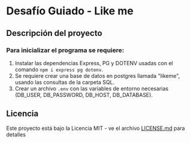 # Desafío Guiado - Like me

## Descripción del proyecto



### Para inicializar el programa se requiere:

1. Instalar las dependencias Express, PG y DOTENV usadas con el comando `npm i express pg dotenv`.
2. Se requiere crear una base de datos en postgres llamada "likeme", usando las consultas de la carpeta SQL.
3. Crear un archivo `.env` con las variables de entorno necesarias (DB_USER, DB_PASSWORD, DB_HOST, DB_DATABASE).


## Licencia

Este proyecto está bajo la Licencia MIT - ve el archivo [LICENSE.md](LICENSE) para detalles